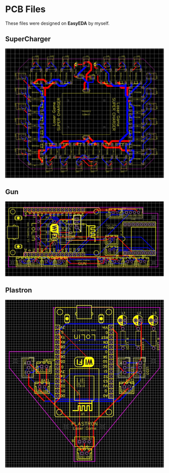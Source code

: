 # PCB Files

These files were designed on **EasyEDA** by myself.

## SuperCharger

![My Image](https://github.com/JosselinSomervilleRoberts/LaserGame/blob/main/Photos/IMG_20201224_043625.jpg)

## Gun

![My Image](https://github.com/JosselinSomervilleRoberts/LaserGame/blob/main/Photos/IMG_20201224_043706.jpg)

## Plastron

![My Image](https://github.com/JosselinSomervilleRoberts/LaserGame/blob/main/Photos/IMG_20201224_043648.jpg)
